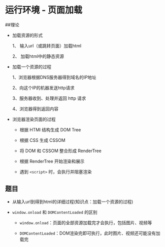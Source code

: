 # 运行环境 - 页面加载

##理论

* 加载资源的形式

	1、 输入url（或跳转页面）加载html

	2、 加载html中的静态资源

* 加载一个资源的过程

	1、浏览器根据DNS服务器得到域名的IP地址

	2、向这个IP的机器发送http请求

	3、服务器收到、处理并返回 http 请求

	4、浏览器得到返回内容

* 浏览器渲染页面的过程

	* 根据 HTMl 结构生成 DOM Tree

	* 根据 CSS 生成 CSSOM

	* 将 DOM 和 CSSOM 整合形成 RenderTree

	* 根据 RenderTree 开始渲染和展示

	* 遇到 `<script>` 时，会执行并阻塞渲染

## 题目

* 从输入url到得到html的详细过程(知识点：加载一个资源的过程)

* `window.onload` 和 `DOMContentLoaded` 的区别

	* `window.onload`：页面的全部资源加载完才会执行，包括图片、视频等

	* `DOMContentLoaded`：DOM渲染完即可执行，此时图片、视频还可能没有加载完